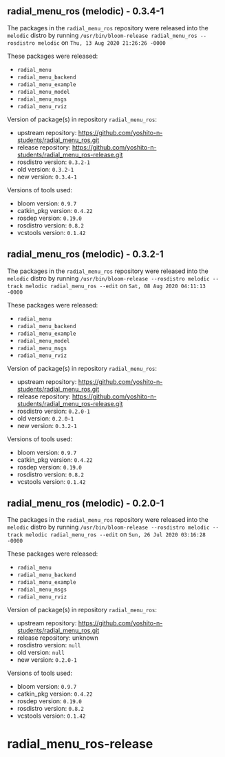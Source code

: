 ## radial_menu_ros (melodic) - 0.3.4-1

The packages in the `radial_menu_ros` repository were released into the `melodic` distro by running `/usr/bin/bloom-release radial_menu_ros --rosdistro melodic` on `Thu, 13 Aug 2020 21:26:26 -0000`

These packages were released:
- `radial_menu`
- `radial_menu_backend`
- `radial_menu_example`
- `radial_menu_model`
- `radial_menu_msgs`
- `radial_menu_rviz`

Version of package(s) in repository `radial_menu_ros`:

- upstream repository: https://github.com/yoshito-n-students/radial_menu_ros.git
- release repository: https://github.com/yoshito-n-students/radial_menu_ros-release.git
- rosdistro version: `0.3.2-1`
- old version: `0.3.2-1`
- new version: `0.3.4-1`

Versions of tools used:

- bloom version: `0.9.7`
- catkin_pkg version: `0.4.22`
- rosdep version: `0.19.0`
- rosdistro version: `0.8.2`
- vcstools version: `0.1.42`


## radial_menu_ros (melodic) - 0.3.2-1

The packages in the `radial_menu_ros` repository were released into the `melodic` distro by running `/usr/bin/bloom-release --rosdistro melodic --track melodic radial_menu_ros --edit` on `Sat, 08 Aug 2020 04:11:13 -0000`

These packages were released:
- `radial_menu`
- `radial_menu_backend`
- `radial_menu_example`
- `radial_menu_model`
- `radial_menu_msgs`
- `radial_menu_rviz`

Version of package(s) in repository `radial_menu_ros`:

- upstream repository: https://github.com/yoshito-n-students/radial_menu_ros.git
- release repository: https://github.com/yoshito-n-students/radial_menu_ros-release.git
- rosdistro version: `0.2.0-1`
- old version: `0.2.0-1`
- new version: `0.3.2-1`

Versions of tools used:

- bloom version: `0.9.7`
- catkin_pkg version: `0.4.22`
- rosdep version: `0.19.0`
- rosdistro version: `0.8.2`
- vcstools version: `0.1.42`


## radial_menu_ros (melodic) - 0.2.0-1

The packages in the `radial_menu_ros` repository were released into the `melodic` distro by running `/usr/bin/bloom-release --rosdistro melodic --track melodic radial_menu_ros --edit` on `Sun, 26 Jul 2020 03:16:28 -0000`

These packages were released:
- `radial_menu`
- `radial_menu_backend`
- `radial_menu_example`
- `radial_menu_msgs`
- `radial_menu_rviz`

Version of package(s) in repository `radial_menu_ros`:

- upstream repository: https://github.com/yoshito-n-students/radial_menu_ros.git
- release repository: unknown
- rosdistro version: `null`
- old version: `null`
- new version: `0.2.0-1`

Versions of tools used:

- bloom version: `0.9.7`
- catkin_pkg version: `0.4.22`
- rosdep version: `0.19.0`
- rosdistro version: `0.8.2`
- vcstools version: `0.1.42`


# radial_menu_ros-release
